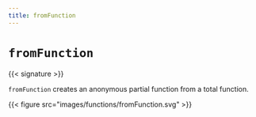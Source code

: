 ```yaml
---
title: fromFunction
---
```


# `fromFunction`

{{< signature >}}

`fromFunction` creates an anonymous partial function from a total function.

{{< figure src="images/functions/fromFunction.svg" >}}
